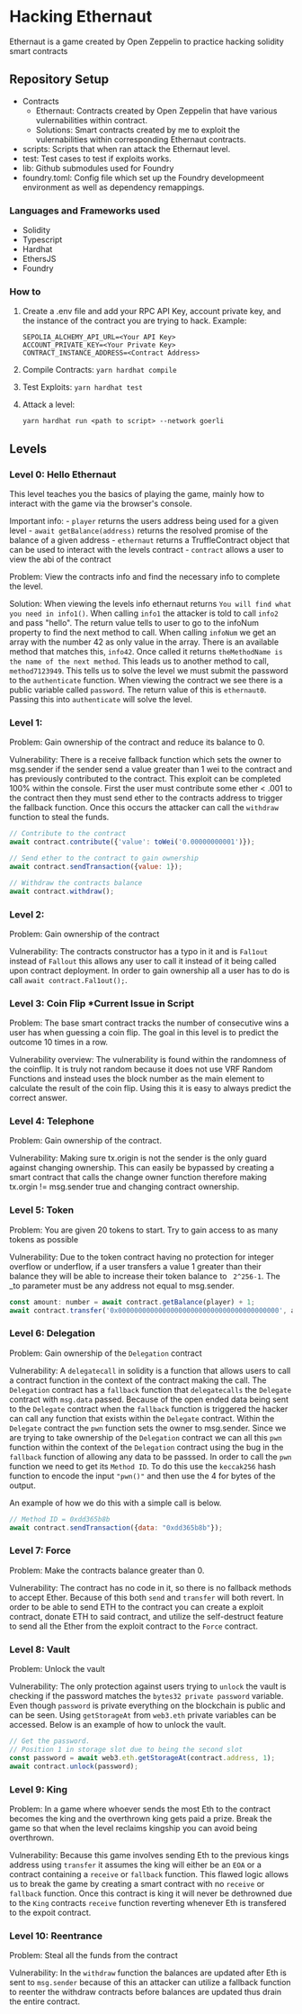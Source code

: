 # Hacking Ethernaut

Ethernaut is a game created by Open Zeppelin to practice hacking solidity smart contracts

## Repository Setup

- Contracts
  - Ethernaut: Contracts created by Open Zeppelin that have various vulernabilities within contract.
  - Solutions: Smart contracts created by me to exploit the vulernabilities within corresponding Ethernaut contracts.
- scripts: Scripts that when ran attack the Ethernaut level.
- test: Test cases to test if exploits works.
- lib: Github submodules used for Foundry
- foundry.toml: Config file which set up the Foundry developmeent environment as well as dependency remappings.

### Languages and Frameworks used

- Solidity
- Typescript
- Hardhat
- EthersJS
- Foundry

### How to

1. Create a .env file and add your RPC API Key, account private key, and the instance of the contract you are trying to hack. Example:

   ```
   SEPOLIA_ALCHEMY_API_URL=<Your API Key>
   ACCOUNT_PRIVATE_KEY=<Your Private Key>
   CONTRACT_INSTANCE_ADDRESS=<Contract Address>
   ```

2. Compile Contracts: `yarn hardhat compile`
3. Test Exploits: `yarn hardhat test`
4. Attack a level:

   ```
   yarn hardhat run <path to script> --network goerli
   ```

## Levels

### Level 0: Hello Ethernaut

This level teaches you the basics of playing the game, mainly how to interact with the game via the browser's console.

Important info: 
    - ```player``` returns the users address being used for a given level
    - ```await getBalance(address)``` returns the resolved promise of the balance of a given address
    - ```ethernaut``` returns a TruffleContract object that can be used to interact with the levels contract
    - ```contract``` allows a user to view the abi of the contract

Problem: View the contracts info and find the necessary info to complete the level.

Solution: When viewing the levels info ethernaut returns `You will find what you need in info1()`. When calling `info1` the attacker
    is told to call `info2` and pass "hello". The return value tells to user to go to the infoNum property to find the next method to call.
    When calling `infoNum` we get an array with the number 42 as only value in the array. There is an available method that matches this,
    `info42`. Once called it returns `theMethodName is the name of the next method`. This leads us to another method to call, `method7123949`.
    This tells us to solve the level we must submit the password to the `authenticate` function. When viewing the contract we see there
    is a public variable called `password`. The return value of this is `ethernaut0`. Passing this into `authenticate` will
    solve the level.

### Level 1: 

Problem: Gain ownership of the contract and reduce its balance to 0.

Vulnerability: There is a receive fallback function which sets the owner to msg.sender if the sender send a value greater than
    1 wei to the contract and has previously contributed to the contract. This exploit can be completed 100% within the 
    console. First the user must contribute some ether < .001 to the contract then they must send ether to the contracts address
    to trigger the fallback function. Once this occurs the attacker can call the `withdraw` function to steal the funds.

```js
// Contribute to the contract
await contract.contribute({'value': toWei('0.00000000001')});

// Send ether to the contract to gain ownership
await contract.sendTransaction({value: 1});

// Withdraw the contracts balance
await contract.withdraw();
```

### Level 2:

Problem: Gain ownership of the contract

Vulnerability: The contracts constructor has a typo in it and is `Fal1out` instead of `Fallout` this allows any user to call it instead of
    it being called upon contract deployment. In order to gain ownership all a user has to do is call `await contract.Fal1out();`.

### Level 3: Coin Flip \*Current Issue in Script

Problem: The base smart contract tracks the number of consecutive wins a user has when guessing a coin flip. The goal in this level is to predict the outcome 10 times in a row.

Vulnerability overview: The vulnerability is found within the randomness of the coinflip. It is truly not random because it does not use VRF Random Functions and instead uses the block number as the main element to calculate the result of the coin flip. Using this it is easy to always predict the correct answer.

### Level 4: Telephone

Problem: Gain ownership of the contract.

Vulnerability: Making sure tx.origin is not the sender is the only guard against changing ownership. This can easily be bypassed by creating a smart contract that calls the change owner function therefore making tx.orgin != msg.sender true and changing contract ownership.

### Level 5: Token

Problem: You are given 20 tokens to start. Try to gain access to as many tokens as possible

Vulnerability: Due to the token contract having no protection for integer overflow or underflow, if a user transfers a value 1 greater than their balance they will be able to increase their token balance to ` 2^256-1`. The _to parameter must be any address not equal to msg.sender.

```js
const amount: number = await contract.getBalance(player) + 1;
await contract.transfer('0x0000000000000000000000000000000000000000', amount);
```

### Level 6: Delegation

Problem: Gain ownership of the `Delegation` contract

Vulnerability: A `delegatecall` in solidity is a function that allows users to call a contract function in the context of the contract making the call. The `Delegation` contract has a `fallback` function that `delegatecalls` the `Delegate` contract with `msg.data` passed. Because of the open ended data being sent to the `Delegate` contract when the `fallback` function is triggered the hacker can call any function that exists within the `Delegate` contract. Within the `Delegate` contract the `pwn` function sets the owner to msg.sender. Since we are trying to take ownership of the `Delegation` contract we can all this `pwn` function within the context of the `Delegation` contract using the bug in the `fallback` function of allowing any data to be passsed. In order to call the `pwn` function we need to get its `Method ID`. To do this use the `keccak256` hash function to encode the input `"pwn()"` and then use the 4 for bytes of the output.

An example of how we do this with a simple call is below.

```js
// Method ID = 0xdd365b8b
await contract.sendTransaction({data: "0xdd365b8b"});
```

### Level 7: Force

Problem: Make the contracts balance greater than 0.

Vulnerability: The contract has no code in it, so there is no fallback methods to accept Ether. Because of this both `send` and `transfer` will both revert. In order to be able to send ETH to the contract you can create a exploit 
    contract, donate ETH to said contract, and utilize the self-destruct feature to send all the Ether from the exploit contract to the `Force` contract. 
    

### Level 8: Vault

Problem: Unlock the vault

Vulnerability: The only protection against users trying to `unlock` the vault is checking if the password matches the `bytes32 private password` variable. Even though `password` is private everything on the blockchain is public and can be seen. Using `getStorageAt` from `web3.eth` private variables can be accessed. Below is an example of how to unlock the vault.

```js
// Get the password.
// Position 1 in storage slot due to being the second slot
const password = await web3.eth.getStorageAt(contract.address, 1);
await contract.unlock(password);
```

### Level 9: King

Problem: In a game where whoever sends the most Eth to the contract becomes the king and the overthrown king gets paid a prize. Break the game so that when the level reclaims kingship you can avoid being overthrown.

Vulnerability: Because this game involves sending Eth to the previous kings address using `transfer` it assumes the king will either be an `EOA` or a contract containing a `receive` or `fallback` function. This flawed logic allows us to break the game by creating a smart contract with no `receive` or `fallback` function. Once this contract is king it will never be dethrowned due to the `King` contracts `receive` function reverting whenever Eth is transfered to the expoit contract.


### Level 10: Reentrance

Problem: Steal all the funds from the contract

Vulnerability: In the `withdraw` function the balances are updated after Eth is sent to `msg.sender` because of this an attacker can utilize a fallback function to reenter the withdraw contracts before balances are updated thus drain the entire contract.